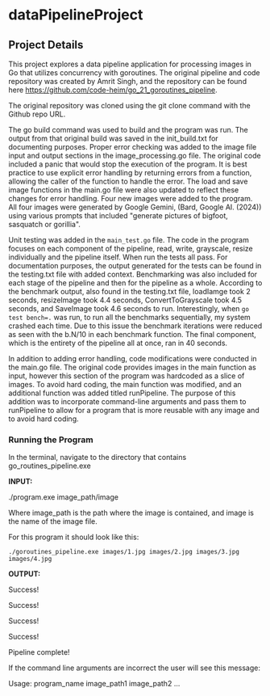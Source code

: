 # dataPipelineProject

## Project Details

This project explores a data pipeline application for processing images in Go that utilizes concurrency with goroutines. The original pipeline and code repository was created by Amrit Singh, and the repository can be found here https://github.com/code-heim/go_21_goroutines_pipeline.

The original repository was cloned using the git clone command with the Github repo URL.


The go build command was used to build and the program was run. The output from that original build was saved in the init_build.txt for documenting purposes. Proper error checking was added to the image file input and output sections in the image_processing.go file. The original code included a panic that would stop the execution of the program. It is best practice to use explicit error handling by returning errors from a function, allowing the caller of the function to handle the error. The load and save image functions in the main.go file were also updated to reflect these changes for error handling. Four new images were added to the program. All four images were generated by Google Gemini, (Bard, Google AI. (2024)) using various prompts that included "generate pictures of bigfoot, sasquatch or gorillia".

Unit testing was added in the `main_test.go` file. The code in the program focuses on each component of the pipeline, read, write, grayscale, resize individually and the pipeline itself. When run the tests all pass. For documentation purposes, the output generated for the tests can be found in the testing.txt file with added context. Benchmarking was also included for each stage of the pipeline and then for the pipeline as a whole. According to the benchmark output, also found in the testing.txt file, loadIamge took 2 seconds, resizeImage took 4.4 seconds, ConvertToGrayscale took 4.5 seconds, and SaveImage took 4.6 seconds to run. Interestingly, when `go test bench=.` was run, to run all the benchmarks sequentially, my system crashed each time. Due to this issue the benchmark iterations were reduced as seen with the b.N/10 in each benchmark function. The final component, which is the entirety of the pipeline all at once, ran in 40 seconds.

In addition to adding error handling, code modifications were conducted in the main.go file. The original code provides images in the main function as input, however this section of the program was hardcoded as a slice of images. To avoid hard coding, the main function was modified, and an additional function was added titled runPipeline. The purpose of this addition was to incorporate command-line arguments and pass them to runPipeline to allow for a program that is more reusable with any image and to avoid hard coding.

### Running the Program
In the terminal, navigate to the directory that contains go_routines_pipeline.exe

**INPUT:**

 ./program.exe image_path/image

Where image_path is the path where the image is contained, and image is the name of the image file.

For this program it should look like this:

`./goroutines_pipeline.exe images/1.jpg images/2.jpg images/3.jpg images/4.jpg`

**OUTPUT:**

Success!

Success!

Success!

Success!

Pipeline complete!

If the command line arguments are incorrect the user will see this message:

Usage: program_name image_path1 image_path2 ...